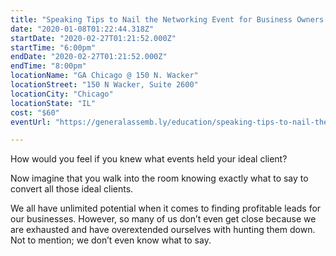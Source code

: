 ```yaml
---
title: "Speaking Tips to Nail the Networking Event for Business Owners and Entrepreneurs"
date: "2020-01-08T01:22:44.318Z"
startDate: "2020-02-27T01:21:52.000Z"
startTime: "6:00pm"
endDate: "2020-02-27T01:21:52.000Z"
endTime: "8:00pm"
locationName: "GA Chicago @ 150 N. Wacker"
locationStreet: "150 N Wacker, Suite 2600"
locationCity: "Chicago"
locationState: "IL"
cost: "$60"
eventUrl: "https://generalassemb.ly/education/speaking-tips-to-nail-the-networking-event-for-business-owners-entrepreneurs/chicago/95389"

---
```


How would you feel if you knew what events held your ideal client?

Now imagine that you walk into the room knowing exactly what to say to convert all those ideal clients.

We all have unlimited potential when it comes to finding profitable leads for our businesses. However, so many of us don’t even get close because we are exhausted and have overextended ourselves with hunting them down. Not to mention; we don’t even know what to say.




